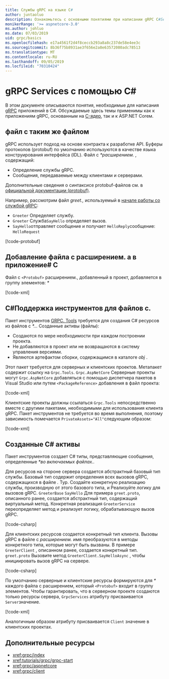 ```yaml
---
title: Службы gRPC на языке C#
author: juntaoluo
description: Ознакомьтесь с основными понятиями при написании gRPC C#Services с помощью.
monikerRange: '>= aspnetcore-3.0'
ms.author: johluo
ms.date: 07/03/2019
uid: grpc/basics
ms.openlocfilehash: e17a4561f2d4f8ceccb293a8a8c237de58e4ee3c
ms.sourcegitcommit: 8b36f75b8931ae3f656e2a8e63572080adc78513
ms.translationtype: MT
ms.contentlocale: ru-RU
ms.lasthandoff: 09/05/2019
ms.locfileid: "70310424"
---
```

# <a name="grpc-services-with-c"></a>gRPC Services с помощью C\#

В этом документе описываются понятия, необходимые для написания [gRPC](https://grpc.io/docs/guides/) приложений в C#. Обсуждаемые здесь темы применимы как к приложениям gRPC, основанным на [C-ядер](https://grpc.io/blog/grpc-stacks), так и к ASP.NET Coreм.

## <a name="proto-file"></a>файл с таким же файлом

gRPC использует подход на основе контракта к разработке API. Буферы протоколов (protobuf) по умолчанию используются в качестве языка конструирования интерфейса (IDL). Файл с  *\*расширением.* , содержащий:

* Определение службы gRPC.
* Сообщения, передаваемые между клиентами и серверами.

Дополнительные сведения о синтаксисе protobuf-файлов см. в [официальной документации (protobuf)](https://developers.google.com/protocol-buffers/docs/proto3).

Например, рассмотрим файл *greet.,* используемый в [начале работы со службой gRPC](xref:tutorials/grpc/grpc-start):

* `Greeter` Определяет службу.
* `Greeter` Служба`SayHello` определяет вызов.
* `SayHello`отправляет сообщение и получает `HelloReply`сообщение: `HelloRequest`

[!code-protobuf[](~/tutorials/grpc/grpc-start/sample/GrpcGreeter/Protos/greet.proto)]

## <a name="add-a-proto-file-to-a-c-app"></a>Добавление файла с расширением. a в приложение\# C

Файл с `<Protobuf>` расширением., добавленный в проект, добавляется в группу элементов:  *\**

[!code-xml[](~/tutorials/grpc/grpc-start/sample/GrpcGreeter/GrpcGreeter.csproj?highlight=2&range=7-9)]

## <a name="c-tooling-support-for-proto-files"></a>C#Поддержка инструментов для файлов с.

Пакет инструментов [GRPC. Tools](https://www.nuget.org/packages/Grpc.Tools/) требуется для создания C# ресурсов из файлов с  *\*...* Созданные активы (файлы):

* Создаются по мере необходимости при каждом построении проекта.
* Не добавляются в проект или не возвращаются в систему управления версиями.
* Являются артефактом сборки, содержащимся в каталоге *obj* .

Этот пакет требуется для серверных и клиентских проектов. Метапакет содержит ссылку на `Grpc.Tools`. `Grpc.AspNetCore` Серверные проекты могут `Grpc.AspNetCore` добавляться с помощью диспетчера пакетов в Visual Studio или путем `<PackageReference>` добавления в файл проекта:

[!code-xml[](~/tutorials/grpc/grpc-start/sample/GrpcGreeter/GrpcGreeter.csproj?highlight=1&range=12)]

Клиентские проекты должны ссылаться `Grpc.Tools` непосредственно вместе с другими пакетами, необходимыми для использования клиента gRPC. Пакет инструментов не требуется во время выполнения, поэтому зависимость помечается `PrivateAssets="All"`следующим образом:

[!code-xml[](~/tutorials/grpc/grpc-start/sample/GrpcGreeterClient/GrpcGreeterClient.csproj?highlight=3&range=9-11)]

## <a name="generated-c-assets"></a>Созданные C# активы

Пакет инструментов создает C# типы, представляющие сообщения, определенные  *\*во включаемых файлах..*

Для ресурсов на стороне сервера создается абстрактный базовый тип службы. Базовый тип содержит определения всех вызовов gRPC, содержащихся в файле *.* Typ. Создайте конкретную реализацию службы, производную от этого базового типа, и Реализуйте логику для вызовов gRPC. `GreeterBase` `SayHello` Для примера `greet.proto`, описанного ранее, создается абстрактный тип, содержащий виртуальный метод. Конкретная реализация `GreeterService` переопределяет метод и реализует логику, обрабатывающую вызов gRPC.

[!code-csharp[](~/tutorials/grpc/grpc-start/sample/GrpcGreeter/Services/GreeterService.cs?name=snippet)]

Для клиентских ресурсов создается конкретный тип клиента. Вызовы gRPC в файле с *расширением.* имя преобразуются в методы конкретного типа, которые могут быть вызваны. В примере `GreeterClient` , описанном ранее, создается конкретный тип. `greet.proto` Вызовите метод `GreeterClient.SayHelloAsync` , чтобы инициировать вызов gRPC на сервере.

[!code-csharp[](~/tutorials/grpc/grpc-start/sample/GrpcGreeterClient/Program.cs?name=snippet)]

По умолчанию серверные и клиентские ресурсы формируются для  *\** каждого файла с расширением, который `<Protobuf>` входит в группу элементов. Чтобы гарантировать, что в серверном проекте создаются только ресурсы сервера, `GrpcServices` атрибуту присваивается `Server`значение.

[!code-xml[](~/tutorials/grpc/grpc-start/sample/GrpcGreeter/GrpcGreeter.csproj?highlight=2&range=7-9)]

Аналогичным образом атрибуту присваивается `Client` значение в клиентских проектах.

## <a name="additional-resources"></a>Дополнительные ресурсы

* <xref:grpc/index>
* <xref:tutorials/grpc/grpc-start>
* <xref:grpc/aspnetcore>
* <xref:grpc/client>
